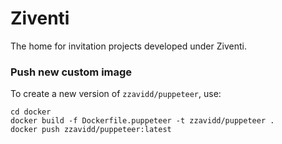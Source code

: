 # Ziventi

The home for invitation projects developed under Ziventi.

### Push new custom image

To create a new version of `zzavidd/puppeteer`, use:

```
cd docker
docker build -f Dockerfile.puppeteer -t zzavidd/puppeteer .
docker push zzavidd/puppeteer:latest
```

